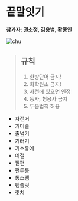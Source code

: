 # 끝말잇기

**참가자: 권소정, 김용범, 황종인**

![chu](https://i.pinimg.com/originals/0c/b5/7c/0cb57ca1043f34fb720c5630a3677e99.gif)

>## 규칙
>1. 한방단어 금지!
>2. 화학원소 금지!
>3. 사전에 있으면 인정
>4. 동사, 형용사 금지
>5. 두음법칙 허용

- 자전거
- 거미줄
- 줄넘기
- 기러기
- 기소유예
- 예절
- 절편
- 편두통  
- 통스팸
- 팸플릿
- 릿치